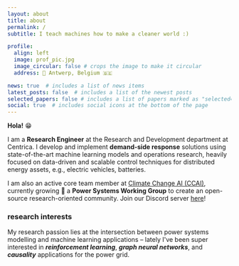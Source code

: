 ```yaml
---
layout: about
title: about
permalink: /
subtitle: I teach machines how to make a cleaner world :)

profile:
  align: left
  image: prof_pic.jpg
  image_circular: false # crops the image to make it circular
  address: 📍 Antwerp, Belgium 🇧🇪

news: true  # includes a list of news items
latest_posts: false  # includes a list of the newest posts
selected_papers: false # includes a list of papers marked as "selected={true}"
social: true  # includes social icons at the bottom of the page
---
```


**Hola!** 😁

I am a **Research Engineer** at the Research and Development department at Centrica. I develop and implement **demand-side response** solutions using state-of-the-art machine learning models and operations research, heavily focused on data-driven and scalable control techniques for distributed energy assets, e.g., electric vehicles, batteries.

I am also an active core team member at [Climate Change AI (CCAI)](https://climatechange.ai), currently growing 🌱 a **Power Systems Working Group** to create an open-source research-oriented community. Join our Discord server [here](https://discord.gg/7M3MeSKr3g)!

<!-- Edit `_bibliography/papers.bib` and Jekyll will render your [publications page](/al-folio/publications/) automatically. -->

### research interests

My research passion lies at the intersection between power systems modelling and machine learning applications – lately I've been super interested in ***reinforcement learning***, ***graph neural networks***, and ***causality*** applications for the power grid.